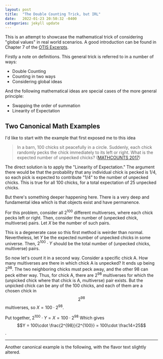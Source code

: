 ```yaml
---
layout: post
title:  "The Double Counting Trick, but IRL"
date:   2022-01-23 20:50:32 -0400
categories: jekyll update
---
```


This is an attempt to showcase the mathematical trick of considering "global values" in real world scenarios. A good introduction can be found in Chapter 7 of the [OTIS Excerpts][otis-excerpts]. 

Firstly a note on definitions. This general trick is referred to in a number of ways:
- Double Counting
- Counting in two ways
- Considering global ideas

And the following mathematical ideas are special cases of the more general principle:

- Swapping the order of summation
- Linearity of Expectation

## Two Canonical Math Examples
I'd like to start with the example that first exposed me to this idea
> In a barn, 100 chicks sit peacefully in a circle. Suddenly, each chick randomly pecks the chick immediately to its left or right. What is the expected number of unpecked chicks? ([MATHCOUNTS 2017][nats-cd])


The direct solution is to apply the "Linearity of Expectation." The argument there would be that the probability that any individual chick is pecked is 1/4, so each pick is expected to contribute "1/4" to the number of unpecked chicks. This is true for all 100 chicks, for a total expectation of 25 unpecked chicks. 

But there's something deeper happening here. There is a very deep and fundamental idea which is that objects exist and have permanence. 

For this problem, consider all $2^100$ different multiverses, where each chick pecks left or right. Then, consider the number of (unpecked chick, multiverse) pairs. Let $X$ be the number of such pairs.

This is a degenerate case so this first method is weirder than normal. Nevertheless, let $Y$ be the expected number of unpecked chicks in some universe. Then, $2^{100}\cdot Y$ should be the total number of (unpecked chicks, multiverse) pairs.

So now let's count it in a second way. Consider a specific chick A. How many multiverses are there in which chick A is unpecked? It ends up being $2^{98}$. The two neighboring chicks must peck away, and the other 98 can peck either way. Thus, for chick A, there are $2^{98}$ multiverses for which the (unpicked chick where that chick is A, multiverse) pair exists. But the unpicked chick can be any of the 100 chicks, and each of them are a chosen chick in $$2^{98}$$ multiverses, so $X= 100 \cdot 2^{98}$.

Put together,
$2^{100}\cdot Y = X = 100 \cdot 2^{98}$
Which gives $$Y = 100\cdot \frac{2^{98}}{2^{100}} = 100\cdot \frac14=25$$.

-----

Another canonical example is the following, with the flavor text slightly altered. 




[nats-cd]: https://www.nytimes.com/2017/05/15/us/math-counts-national-competition.html
[otis-Excerpts]: https://web.evanchen.cc/textbooks/OTIS-Excerpts.pdf
